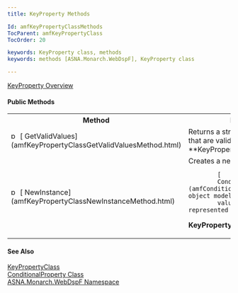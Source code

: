 ```yaml
---
title: KeyProperty Methods

Id: amfKeyPropertyClassMethods
TocParent: amfKeyPropertyClass
TocOrder: 20

keywords: KeyProperty class, methods
keywords: methods [ASNA.Monarch.WebDspF], KeyProperty class

---
```


[KeyProperty Overview](amfKeyPropertyClass.html) 

#### Public Methods
<table class="mytable" cellspacing="0" cellpadding="4" width="90%">
          <colgroup><col width="30%" /><col width="70%" />
          </colgroup>
          <tr><th>Method</th>
            <th>Description</th>
          </tr>
          <tr>
            <td><img class="hcp4" alt="public method" src="../Images/Methods.bmp" style="WIDTH:16px; HEIGHT:16px" width="16" height="16" border="0" />
              [
              GetValidValues](amfKeyPropertyClassGetValidValuesMethod.html)
            </td>
            <td>Returns a string array of
            the values that are valid for the 
 **KeyProperty** 
       object.</td>
          </tr>
          <tr>
            <td><img class="hcp4" alt="public method" src="../Images/Methods.bmp" style="WIDTH:16px; HEIGHT:16px" width="16" height="16" border="0" />
              [
              NewInstance](amfKeyPropertyClassNewInstanceMethod.html)
            </td>
            <td>Creates a new instance of a

            [
            ConditionalProperty](amfConditionalPropertyClass.html) object modeling the
            value/conditions represented by 
 **KeyProperty** .</td>
          </tr>
</table>

#### See Also
[KeyPropertyClass](amfKeyPropertyClass.html) <br /> [ConditionalProperty Class](amfConditionalPropertyClass.html) <br /> [ASNA.Monarch.WebDspF Namespace](amfWebDspFNamespace.html)
